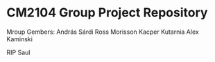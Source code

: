 # CM2104 Group Project Repository
Mroup Gembers:
  András Sárdi
  Ross Morisson
  Kacper Kutarnia
  Alex Kaminski





























































RIP Saul
